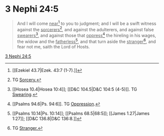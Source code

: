 # 3 Nephi 24:5

> And I will come <u>near</u>[^a] to you to judgment; and I will be a swift witness against the <u>sorcerers</u>[^b], and against the adulterers, and against false <u>swearers</u>[^c], and against those that <u>oppress</u>[^d] the hireling in his wages, the widow and the <u>fatherless</u>[^e], and that turn aside the <u>stranger</u>[^f], and fear not me, saith the Lord of Hosts.

[3 Nephi 24:5](https://www.churchofjesuschrist.org/study/scriptures/bofm/3-ne/24?lang=eng&id=p5#p5)


[^a]: [[Ezekiel 43.7|Ezek. 43:7 (1-7).]]
[^b]: TG [Sorcery.](https://www.churchofjesuschrist.org/study/scriptures/tg/sorcery?lang=eng)
[^c]: [[Hosea 10.4|Hosea 10:4]]; [[D&C 104.5|D&C 104:5 (4-5)]]. TG [Swearing](https://www.churchofjesuschrist.org/study/scriptures/tg/swearing?lang=eng).
[^d]: [[Psalms 94.6|Ps. 94:6]]. TG [Oppression](https://www.churchofjesuschrist.org/study/scriptures/tg/oppression?lang=eng).
[^e]: [[Psalms 10.14|Ps. 10:14]]; [[Psalms 68.5|68:5]]; [[James 1.27|James 1:27]]; [[D&C 136.8|D&C 136:8.]]
[^f]: TG [Stranger.](https://www.churchofjesuschrist.org/study/scriptures/tg/stranger?lang=eng)
